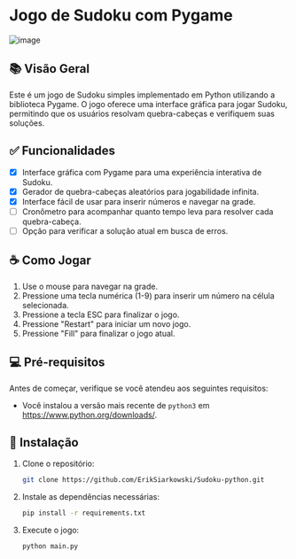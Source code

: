 # Jogo de Sudoku com Pygame

![image](https://github.com/ErikSiarkowski/Sudoku-python/assets/87393016/ae476c71-c703-4892-8bf2-88861514c4c0)

## 📚 Visão Geral

Este é um jogo de Sudoku simples implementado em Python utilizando a biblioteca Pygame. O jogo oferece uma interface gráfica para jogar Sudoku, permitindo que os usuários resolvam quebra-cabeças e verifiquem suas soluções.

## ✅ Funcionalidades

- [x] Interface gráfica com Pygame para uma experiência interativa de Sudoku.
- [x] Gerador de quebra-cabeças aleatórios para jogabilidade infinita.
- [x] Interface fácil de usar para inserir números e navegar na grade.
- [ ] Cronômetro para acompanhar quanto tempo leva para resolver cada quebra-cabeça.
- [ ] Opção para verificar a solução atual em busca de erros.

## ☕ Como Jogar

1. Use o mouse para navegar na grade.
2. Pressione uma tecla numérica (1-9) para inserir um número na célula selecionada.
3. Pressione a tecla ESC para finalizar o jogo.
4. Pressione "Restart" para iniciar um novo jogo.
5. Pressione "Fill" para finalizar o jogo atual.

## 💻 Pré-requisitos

Antes de começar, verifique se você atendeu aos seguintes requisitos:

- Você instalou a versão mais recente de `python3` em https://www.python.org/downloads/.

## 🚀 Instalação

1. Clone o repositório:

   ```bash
   git clone https://github.com/ErikSiarkowski/Sudoku-python.git
   ```
2. Instale as dependências necessárias:
   ```bash
   pip install -r requirements.txt
   ```
3. Execute o jogo:
   ```bash
   python main.py
   ```
